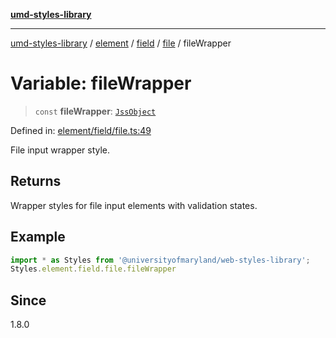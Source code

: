 [**umd-styles-library**](../../../../../../README.md)

***

[umd-styles-library](../../../../../../modules.md) / [element](../../../../../README.md) / [field](../../../README.md) / [file](../README.md) / fileWrapper

# Variable: fileWrapper

> `const` **fileWrapper**: [`JssObject`](../../../../../../utilities/namespaces/transform/type-aliases/JssObject.md)

Defined in: [element/field/file.ts:49](https://github.com/UMD-Digital/design-system/blob/2d95010ba8e3e1595ebab66599330577b600c5fb/packages/styles/source/element/field/file.ts#L49)

File input wrapper style.

## Returns

Wrapper styles for file input elements with validation states.

## Example

```typescript
import * as Styles from '@universityofmaryland/web-styles-library';
Styles.element.field.file.fileWrapper
```

## Since

1.8.0
